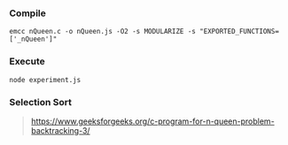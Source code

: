 ### Compile
```
emcc nQueen.c -o nQueen.js -O2 -s MODULARIZE -s "EXPORTED_FUNCTIONS=['_nQueen']"
```

### Execute
```
node experiment.js
```

### Selection Sort
> https://www.geeksforgeeks.org/c-program-for-n-queen-problem-backtracking-3/